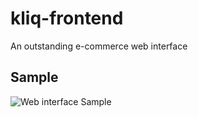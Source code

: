 # kliq-frontend
An outstanding e-commerce web interface


## Sample

![Web interface Sample](./chrome_sample.jpg "Web interface Sample")

